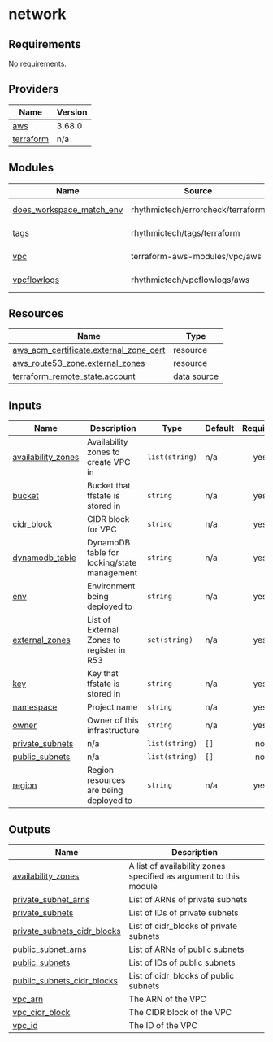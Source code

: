 # network

<!-- BEGINNING OF PRE-COMMIT-TERRAFORM DOCS HOOK -->
## Requirements

No requirements.

## Providers

| Name | Version |
|------|---------|
| <a name="provider_aws"></a> [aws](#provider\_aws) | 3.68.0 |
| <a name="provider_terraform"></a> [terraform](#provider\_terraform) | n/a |

## Modules

| Name | Source | Version |
|------|--------|---------|
| <a name="module_does_workspace_match_env"></a> [does\_workspace\_match\_env](#module\_does\_workspace\_match\_env) | rhythmictech/errorcheck/terraform | ~> 1.0.0 |
| <a name="module_tags"></a> [tags](#module\_tags) | rhythmictech/tags/terraform | ~> 1.1.0 |
| <a name="module_vpc"></a> [vpc](#module\_vpc) | terraform-aws-modules/vpc/aws | ~> 3.11.0 |
| <a name="module_vpcflowlogs"></a> [vpcflowlogs](#module\_vpcflowlogs) | rhythmictech/vpcflowlogs/aws | ~> 1.1.2 |

## Resources

| Name | Type |
|------|------|
| [aws_acm_certificate.external_zone_cert](https://registry.terraform.io/providers/hashicorp/aws/latest/docs/resources/acm_certificate) | resource |
| [aws_route53_zone.external_zones](https://registry.terraform.io/providers/hashicorp/aws/latest/docs/resources/route53_zone) | resource |
| [terraform_remote_state.account](https://registry.terraform.io/providers/hashicorp/terraform/latest/docs/data-sources/remote_state) | data source |

## Inputs

| Name | Description | Type | Default | Required |
|------|-------------|------|---------|:--------:|
| <a name="input_availability_zones"></a> [availability\_zones](#input\_availability\_zones) | Availability zones to create VPC in | `list(string)` | n/a | yes |
| <a name="input_bucket"></a> [bucket](#input\_bucket) | Bucket that tfstate is stored in | `string` | n/a | yes |
| <a name="input_cidr_block"></a> [cidr\_block](#input\_cidr\_block) | CIDR block for VPC | `string` | n/a | yes |
| <a name="input_dynamodb_table"></a> [dynamodb\_table](#input\_dynamodb\_table) | DynamoDB table for locking/state management | `string` | n/a | yes |
| <a name="input_env"></a> [env](#input\_env) | Environment being deployed to | `string` | n/a | yes |
| <a name="input_external_zones"></a> [external\_zones](#input\_external\_zones) | List of External Zones to register in R53 | `set(string)` | n/a | yes |
| <a name="input_key"></a> [key](#input\_key) | Key that tfstate is stored in | `string` | n/a | yes |
| <a name="input_namespace"></a> [namespace](#input\_namespace) | Project name | `string` | n/a | yes |
| <a name="input_owner"></a> [owner](#input\_owner) | Owner of this infrastructure | `string` | n/a | yes |
| <a name="input_private_subnets"></a> [private\_subnets](#input\_private\_subnets) | n/a | `list(string)` | `[]` | no |
| <a name="input_public_subnets"></a> [public\_subnets](#input\_public\_subnets) | n/a | `list(string)` | `[]` | no |
| <a name="input_region"></a> [region](#input\_region) | Region resources are being deployed to | `string` | n/a | yes |

## Outputs

| Name | Description |
|------|-------------|
| <a name="output_availability_zones"></a> [availability\_zones](#output\_availability\_zones) | A list of availability zones specified as argument to this module |
| <a name="output_private_subnet_arns"></a> [private\_subnet\_arns](#output\_private\_subnet\_arns) | List of ARNs of private subnets |
| <a name="output_private_subnets"></a> [private\_subnets](#output\_private\_subnets) | List of IDs of private subnets |
| <a name="output_private_subnets_cidr_blocks"></a> [private\_subnets\_cidr\_blocks](#output\_private\_subnets\_cidr\_blocks) | List of cidr\_blocks of private subnets |
| <a name="output_public_subnet_arns"></a> [public\_subnet\_arns](#output\_public\_subnet\_arns) | List of ARNs of public subnets |
| <a name="output_public_subnets"></a> [public\_subnets](#output\_public\_subnets) | List of IDs of public subnets |
| <a name="output_public_subnets_cidr_blocks"></a> [public\_subnets\_cidr\_blocks](#output\_public\_subnets\_cidr\_blocks) | List of cidr\_blocks of public subnets |
| <a name="output_vpc_arn"></a> [vpc\_arn](#output\_vpc\_arn) | The ARN of the VPC |
| <a name="output_vpc_cidr_block"></a> [vpc\_cidr\_block](#output\_vpc\_cidr\_block) | The CIDR block of the VPC |
| <a name="output_vpc_id"></a> [vpc\_id](#output\_vpc\_id) | The ID of the VPC |
<!-- END OF PRE-COMMIT-TERRAFORM DOCS HOOK -->
